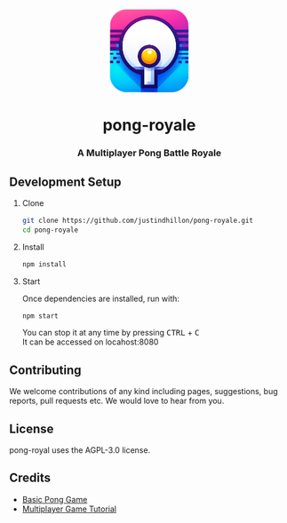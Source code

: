 <div align="center">
<img height="150px" src="https://raw.githubusercontent.com/justindhillon/pong-royal/main/public/logo.png">
<h1>pong-royale</h1>
<h3>A Multiplayer Pong Battle Royale</h3>
</div>

## Development Setup

1. Clone

   ```sh
   git clone https://github.com/justindhillon/pong-royale.git
   cd pong-royale
   ```

2. Install

   ```sh
   npm install
   ```

3. Start

   Once dependencies are installed, run with:

   ```sh
   npm start
   ```

   You can stop it at any time by pressing <kbd>CTRL</kbd> + <kbd>C</kbd>
   <br>
   It can be accessed on locahost:8080

## Contributing
We welcome contributions of any kind including pages, suggestions, bug reports, pull requests etc. We would love to hear from you.

## License
pong-royal uses the AGPL-3.0 license.

## Credits
- [Basic Pong Game](https://www.youtube.com/watch?v=IIrC5Qcb2G4)
- [Multiplayer Game Tutorial](https://www.youtube.com/watch?v=HXquxWtE5vA)
